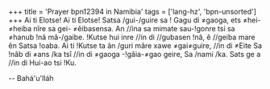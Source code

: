 +++
title = 'Prayer bpn12394 in Namibia'
tags = ['lang-hz', 'bpn-unsorted']
+++
Ai ti Elotse! Ai ti Elotse! Satsa /gui-/guire sa ! Gagu di ≠gaoga, ets ≠hei-≠heiba nîre sa gei- ≠êibasensa. An //ina sa mimate sau-!gonre tsi sa ≠hanub !nâ mâ-/gaibe. !Kutse hui inre //in di //gubasen !nâ, ê //geiba mare ên Satsa !oaba. Ai ti !Kutse ta ân /guri mâre xawe ≠gai≠guire, //in di ≠Eite Sa !nâb di ≠ans /ka tsî //in di ≠gaoga -!gâia-≠gao geire, Sa /nami /ka. Sats ge a //in di Hui-ao tsi !Ku.

-- Bahá'u'lláh
